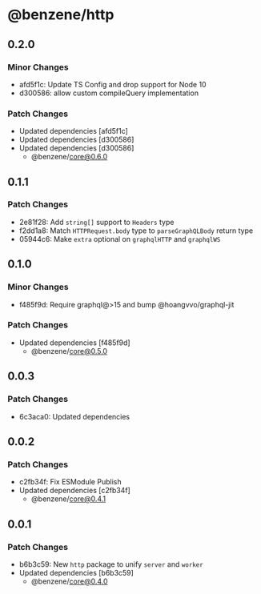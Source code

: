 # @benzene/http

## 0.2.0

### Minor Changes

- afd5f1c: Update TS Config and drop support for Node 10
- d300586: allow custom compileQuery implementation

### Patch Changes

- Updated dependencies [afd5f1c]
- Updated dependencies [d300586]
- Updated dependencies [d300586]
  - @benzene/core@0.6.0

## 0.1.1

### Patch Changes

- 2e81f28: Add `string[]` support to `Headers` type
- f2dd1a8: Match `HTTPRequest.body` type to `parseGraphQLBody` return type
- 05944c6: Make `extra` optional on `graphqlHTTP` and `graphqlWS`

## 0.1.0

### Minor Changes

- f485f9d: Require graphql@>15 and bump @hoangvvo/graphql-jit

### Patch Changes

- Updated dependencies [f485f9d]
  - @benzene/core@0.5.0

## 0.0.3

### Patch Changes

- 6c3aca0: Updated dependencies

## 0.0.2

### Patch Changes

- c2fb34f: Fix ESModule Publish
- Updated dependencies [c2fb34f]
  - @benzene/core@0.4.1

## 0.0.1

### Patch Changes

- b6b3c59: New `http` package to unify `server` and `worker`
- Updated dependencies [b6b3c59]
  - @benzene/core@0.4.0
